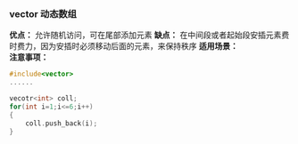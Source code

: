 ### vector 动态数组
> 
<b>优点：</b>  允许随机访问，可在尾部添加元素
<b>缺点：</b>  在中间段或者起始段安插元素费时费力，因为安插时必须移动后面的元素，来保持秩序
<b>适用场景：</b>  
<b>注意事项：</b>

```cpp
#include<vector>
......

vecotr<int> coll;
for(int i=1;i<=6;i++)
{
    coll.push_back(i);
}
```